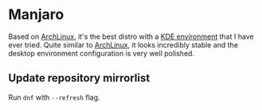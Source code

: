 # Manjaro

Based on [ArchLinux](/docs/linux/distros/archlinux.md), it's the best distro
with a [KDE environment](/docs/linux/desktop-environments/plasma.md) that I have
ever tried. Quite similar to [ArchLinux](/docs/linux/distros/endeavouros.md), it
looks incredibly stable and the desktop environment configuration is very well
polished.

## Update repository mirrorlist

Run `dnf` with `--refresh` flag.

